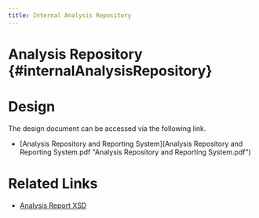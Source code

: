 ```yaml
---
title: Internal Analysis Repository
---
```


Analysis Repository {#internalAnalysisRepository}
====================


# Design

The design document can be accessed via the following link.

- [Analysis Repository and Reporting System](Analysis Repository and Reporting System.pdf "Analysis Repository and Reporting System.pdf")


# Related Links
- [Analysis Report XSD](analysis_report.xsd "Analysis Report XSD")